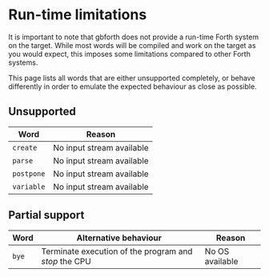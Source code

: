# Run-time limitations

It is important to note that gbforth does not provide a run-time Forth system on
the target. While most words will be compiled and work on the target as you would
expect, this imposes some limitations compared to other Forth systems.

This page lists all words that are either unsupported completely, or behave
differently in order to emulate the expected behaviour as close as possible.

## Unsupported

| Word | Reason |
| ---- | ------ |
| `create` | No input stream available |
| `parse` | No input stream available |
| `postpone` | No input stream available |
| `variable` | No input stream available |

## Partial support

| Word | Alternative behaviour | Reason |
| ---- | --------------------- | ------ |
| `bye` | Terminate execution of the program and _stop_ the CPU | No OS available |
